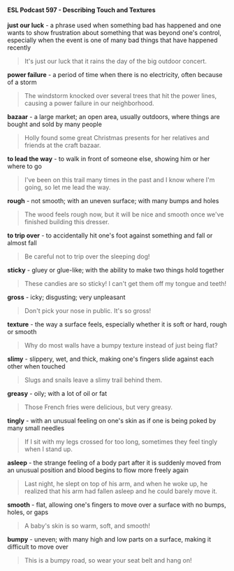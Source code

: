 #### ESL Podcast 597 - Describing Touch and Textures

**just our luck** - a phrase used when something bad has happened and one
wants to show frustration about something that was beyond one's control,
especially when the event is one of many bad things that have happened
recently

> It's just our luck that it rains the day of the big outdoor concert.

**power failure** - a period of time when there is no electricity, often because of a
storm

> The windstorm knocked over several trees that hit the power lines, causing a
power failure in our neighborhood.

**bazaar** - a large market; an open area, usually outdoors, where things are
bought and sold by many people

> Holly found some great Christmas presents for her relatives and friends at the
craft bazaar.

**to lead the way** - to walk in front of someone else, showing him or her where to
go

> I've been on this trail many times in the past and I know where I'm going, so let
me lead the way.

**rough** - not smooth; with an uneven surface; with many bumps and holes

> The wood feels rough now, but it will be nice and smooth once we've finished
building this dresser.

**to trip over** - to accidentally hit one's foot against something and fall or almost
fall

> Be careful not to trip over the sleeping dog!

**sticky** - gluey or glue-like; with the ability to make two things hold together

> These candies are so sticky! I can't get them off my tongue and teeth!

**gross** - icky; disgusting; very unpleasant

> Don't pick your nose in public. It's so gross!

**texture** - the way a surface feels, especially whether it is soft or hard, rough or
smooth

> Why do most walls have a bumpy texture instead of just being flat?

**slimy** - slippery, wet, and thick, making one's fingers slide against each other
when touched

> Slugs and snails leave a slimy trail behind them.

**greasy** - oily; with a lot of oil or fat

> Those French fries were delicious, but very greasy.

**tingly** - with an unusual feeling on one's skin as if one is being poked by many
small needles

> If I sit with my legs crossed for too long, sometimes they feel tingly when I stand
up.

**asleep** - the strange feeling of a body part after it is suddenly moved from an
unusual position and blood begins to flow more freely again

> Last night, he slept on top of his arm, and when he woke up, he realized that
his arm had fallen asleep and he could barely move it.

**smooth** - flat, allowing one's fingers to move over a surface with no bumps,
holes, or gaps

> A baby's skin is so warm, soft, and smooth!

**bumpy** - uneven; with many high and low parts on a surface, making it difficult to
move over

> This is a bumpy road, so wear your seat belt and hang on!

